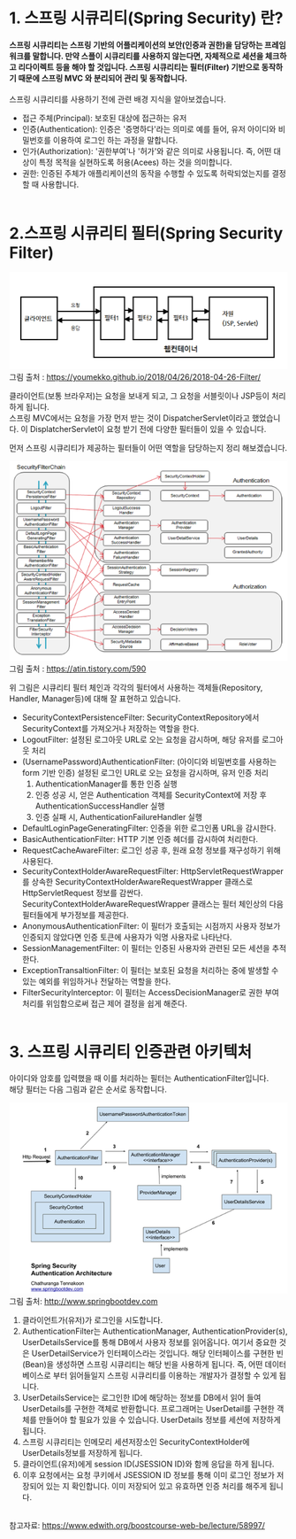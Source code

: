# 1. 스프링 시큐리티(Spring Security) 란?
#### 스프링 시큐리티는 스프링 기반의 어플리케이션의 보안(인증과 권한)을 담당하는 프레임워크를 말합니다. 만약 스플이 시큐리티를 사용하지 않는다면, 자체적으로 세션을 체크하고 리다이렉트 등을 해야 할 것입니다. 스프링 시큐리티는 필터(Filter) 기반으로 동작하기 때문에 스프링 MVC 와 분리되어 관리 및 동작합니다.

스프링 시큐리티를 사용하기 전에 관련 배경 지식을 알아보겠습니다.

* 접근 주체(Principal): 보호된 대상에 접근하는 유저
* 인증(Authentication): 인증은 '증명하다'라는 의미로 예를 들어, 유저 아이디와 비밀번호를 이용하여 로그인 하는 과정을 말합니다.
* 인가(Authorization): '권한부여'나 '허가'와 같은 의미로 사용됩니다. 즉, 어떤 대상이 특정 목적을 실현하도록 허용(Acees) 하는 것을 의미합니다.
* 권한: 인증된 주체가 애플리케이션의 동작을 수행할 수 있도록 허락되었는지를 결정할 때 사용합니다.
<br></br>

# 2.스프링 시큐리티 필터(Spring Security Filter)
![Spring Security Filter](/images/Spring%20Security%20Filter.png)   
그림 출처 : https://youmekko.github.io/2018/04/26/2018-04-26-Filter/   

클라이언트(보통 브라우저)는 요청을 보내게 되고, 그 요청을 서블릿이나 JSP등이 처리하게 됩니다.   
스프링 MVC에서는 요청을 가장 먼저 받는 것이 DispatcherServlet이라고 했었습니다. 이 DisplatcherServlet이 요청 받기 전에 다양한 필터들이 있을 수 있습니다.   

먼저 스프링 시큐리티가 제공하는 필터들이 어떤 역할을 담당하는지 정리 해보겠습니다.   

![Spring Security Filter](/images/SecurityFilterChain.png)   
그림 출처 : https://atin.tistory.com/590   

위 그림은 시큐리티 필터 체인과 각각의 필터에서 사용하는 객체들(Repository, Handler, Manager등)에 대해 잘 표현하고 있습니다.   

* SecurityContextPersistenceFilter: SecurityContextRepository에서 SecurityContext를 가져오거나 저장하는 역할을 한다.
* LogoutFilter: 설정된 로그아웃 URL로 오는 요청을 감시하며, 해당 유저를 로그아웃 처리
* (UsernamePassword)AuthenticationFilter: (아이디와 비밀번호를 사용하는 form 기반 인증) 설정된 로그인 URL로 오는 요청을 감시하며, 유저 인증 처리
    1. AuthenticationManager를 통한 인증 실행
    2. 인증 성공 시, 얻은 Authentication 객체를 SecurityContext에 저장 후 AuthenticationSuccessHandler 실행
    3. 인증 실패 시, AuthenticationFailureHandler 실행
* DefaultLoginPageGeneratingFilter: 인증을 위한 로그인폼 URL을 감시한다.
* BasicAuthenticationFilter: HTTP 기본 인증 헤더를 감시하여 처리한다.
* RequestCacheAwareFilter: 로그인 성공 후, 원래 요청 정보를 재구성하기 위해 사용된다.
* SecurityContextHolderAwareRequestFilter: HttpServletRequestWrapper를 상속한 SecurityContextHolderAwareRequestWrapper 클래스로 HttpServletRequest 정보를 감싼다. SecurityContextHolderAwareRequestWrapper 클래스는 필터 체인상의 다음 필터들에게 부가정보를 제공한다.
* AnonymousAuthenticationFilter: 이 필터가 호출되는 시점까지 사용자 정보가 인증되지 않았다면 인증 토큰에 사용자가 익명 사용자로 나타난다.
* SessionManagementFilter: 이 필터는 인증된 사용자와 관련된 모든 세션을 추적한다.
* ExceptionTransaltionFilter: 이 필터는 보호된 요청을 처리하는 중에 발생할 수 있는 예외를 위임하거나 전달하는 역할을 한다.
* FilterSecurityInterceptor: 이 필터는  AccessDecisionManager로 권한 부여 처리를 위임함으로써 접근 제어 결정을 쉽게 해준다.
<br></br>

# 3. 스프링 시큐리티 인증관련 아키텍처
아이디와 암호를 입력했을 때 이를 처리하는 필터는 AuthenticationFilter입니다.   
해당 필터는 다음 그림과 같은 순서로 동작합니다.   
   
![SpringSecurityArchitecture](/images/SpringSecurityArchitecture.png)   
그림 출처: http://www.springbootdev.com   

1. 클라이언트가(유저)가 로그인을 시도합니다.
2. AuthenticationFilter는 AuthenticationManager, AuthenticationProvider(s), UserDetailsService를 통해 DB에서 사용자 정보를 읽어옵니다. 여기서 중요한 것은 UserDetailService가 인터페이스라는 것입니다. 해당 인터페이스를 구현한 빈(Bean)을 생성하면 스프링 시큐리티는 해당 빈을 사용하게 됩니다. 즉, 어떤 데이터베이스로 부터 읽어들일지 스프링 시큐리티를 이용하는 개발자가 결정할 수 있게 됩니다.
3. UserDetailsService는 로그인한 ID에 해당하는 정보를 DB에서 읽어 들여 UserDetails를 구현한 객체로 반환합니다. 프로그래머는 UserDetail를 구현한 객체를 만들어야 할 필요가 있을 수 있습니다. UserDetails 정보를 세션에 저장하게 됩니다.
4. 스프링 시큐리티는 인메모리 세션저장소인 SecurityContextHolder에 UserDetails정보를 저장하게 됩니다.
5. 클라이언트(유저)에게 session ID(JSESSION ID)와 함께 응답을 하게 됩니다.
6. 이후 요청에서는 요청 쿠키에서 JSESSION ID 정보를 통해 이미 로그인 정보가 저장되어 있는 지 확인합니다. 이미 저장되어 있고 유효하면 인증 처리를 해주게 됩니다.
<br></br>

참고자료: https://www.edwith.org/boostcourse-web-be/lecture/58997/